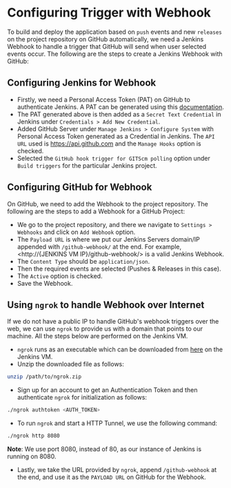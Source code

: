 # Configuring Trigger with Webhook

To build and deploy the application based on `push` events and new `releases` on the project repository on GitHub automatically, we need a Jenkins Webhook to handle a trigger that GitHub will send when user selected events occur. The following are the steps to create a Jenkins Webhook with GitHub:

## Configuring Jenkins for Webhook

* Firstly, we need a Personal Access Token (PAT) on GitHub to authenticate Jenkins. A PAT can be generated using this [documentation](https://help.github.com/en/github/authenticating-to-github/creating-a-personal-access-token-for-the-command-line).
* The PAT generated above is then added as a `Secret Text Credential` in Jenkins under `Credentials > Add New Credential`.
* Added GitHub Server under `Manage Jenkins > Configure System` with Personal Access Token generated as a Credential in Jenkins. The `API URL` used is <https://api.github.com> and the `Manage Hooks` option is checked.
* Selected the `GitHub hook trigger for GITScm polling` option under `Build triggers` for the particular Jenkins project.

## Configuring GitHub for Webhook

On GitHub, we need to add the Webhook to the project repository. The following are the steps to add a Webhook for a GitHub Project:

* We go to the project repository, and there we navigate to `Settings > Webhooks` and click on `Add Webhook` option.
* The `Payload URL` is where we put our Jenkins Servers domain/IP appended with `/github-webhook/` at the end. For example, <http://{JENKINS VM IP}/github-webhook/> is a valid Jenkins Webhook.
* The `Content Type` should be `application/json`.
* Then the required events are selected (Pushes & Releases in this case).
* The `Active` option is checked.
* Save the Webhook.

## Using `ngrok` to handle Webhook over Internet

If we do not have a public IP to handle GitHub's webhook triggers over the web, we can use `ngrok` to provide us with a domain that points to our machine. All the steps below are performed on the Jenkins VM.

* `ngrok` runs as an executable which can be downloaded from [here](https://ngrok.com/download) on the Jenkins VM.
* Unzip the downloaded file as follows:

```bash
unzip /path/to/ngrok.zip
```

* Sign up for an account to get an Authentication Token and then authenticate `ngrok` for initialization as follows:

```bash
./ngrok authtoken <AUTH_TOKEN>
```

* To run `ngrok` and start a HTTP Tunnel, we use the following command:

```bash
./ngrok http 8080
```

**Note**: We use port 8080, instead of 80, as our instance of Jenkins is running on 8080.

* Lastly, we take the URL provided by `ngrok`, append `/github-webhook` at the end, and use it as the `PAYLOAD URL` on GitHub for the Webhook.

